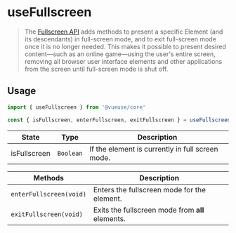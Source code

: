 # useFullscreen

> The [Fullscreen API](https://developer.mozilla.org/en-US/docs/Web/API/Fullscreen_API) adds methods to present a specific Element (and its descendants) in full-screen mode, and to exit full-screen mode once it is no longer needed. This makes it possible to present desired content—such as an online game—using the user's entire screen, removing all browser user interface elements and other applications from the screen until full-screen mode is shut off.

## Usage

```js
import { useFullscreen } from '@vueuse/core'

const { isFullscreen, enterFullscreen, exitFullscreen } = useFullscreen()
```

| State        | Type      | Description                                      |
| ------------ | --------- | ------------------------------------------------ |
| isFullscreen | `Boolean` | If the element is currently in full screen mode. |

| Methods                 | Description                                      |
| ----------------------- | ------------------------------------------------ |
| `enterFullscreen(void)` | Enters the fullscreen mode for the element.      |
| `exitFullscreen(void)`  | Exits the fullscreen mode from **all** elements. |
